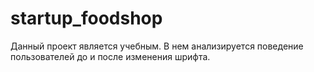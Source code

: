 # startup_foodshop
Данный проект является учебным. В нем анализируется поведение пользователей до и после изменения шрифта.
